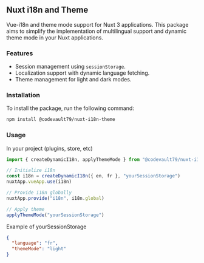 ## Nuxt i18n and Theme

Vue-i18n and theme mode support for Nuxt 3 applications. This package aims to simplify the implementation of multilingual support and dynamic theme mode in your Nuxt applications.

### Features

- Session management using `sessionStorage`.
- Localization support with dynamic language fetching.
- Theme management for light and dark modes.

### Installation

To install the package, run the following command:

```bash
npm install @codevault79/nuxt-i18n-theme
```

### Usage

In your project (plugins, store, etc)

```typescript
import { createDynamicI18n, applyThemeMode } from "@codevault79/nuxt-i18n-theme"

// Initialize i18n
const i18n = createDynamicI18n({ en, fr }, "yourSessionStorage")
nuxtApp.vueApp.use(i18n)

// Provide i18n globally
nuxtApp.provide("i18n", i18n.global)

// Apply theme
applyThemeMode("yourSessionStorage")

```

Example of yourSessionStorage

```json
{
  "language": "fr",
  "themeMode": "light"
}
```